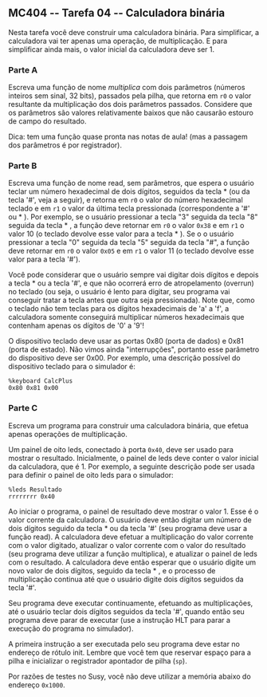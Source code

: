 ## MC404 -- Tarefa 04 -- Calculadora binária

Nesta tarefa você deve construir uma calculadora binária. Para simplificar, a calculadora vai ter apenas uma operação, de multiplicação. E para simplificar ainda mais, o valor inicial da calculadora deve ser 1.

### Parte A
Escreva uma função de nome _multiplica_ com dois parâmetros (números inteiros sem sinal, 32 bits), passados pela pilha, que retorna em `r0` o valor resultante da multiplicação dos dois parâmetros passados. Considere que os parâmetros são valores relativamente baixos que não causarão estouro de campo do resultado.

Dica: tem uma função quase pronta nas notas de aula! (mas a passagem dos parâmetros é por registrador).

### Parte B
Escreva uma função de nome read, sem parâmetros, que espera o usuário teclar um número hexadecimal de dois dígitos, seguidos da tecla * (ou da tecla '#', veja a seguir), e retorna em `r0` o valor do número hexadecimal teclado e em `r1` o valor da última tecla pressionada (correspondente a '#' ou * ). Por exemplo, se o usuário pressionar a tecla "3" seguida da tecla "8" seguida da tecla * , a função deve retornar em `r0` o valor `0x38` e em `r1` o valor 10 (o teclado devolve esse valor para a tecla * ). Se o o usuário pressionar a tecla "0" seguida da tecla "5" seguida da tecla "#", a função deve retornar em `r0` o valor `0x05` e em `r1` o valor 11 (o teclado devolve esse valor para a tecla '#').

Você pode considerar que o usuário sempre vai digitar dois dígitos e depois a tecla * ou a tecla '#', e que não ocorrerá erro de atropelamento (overrun) no teclado (ou seja, o usuário é lento para digitar, seu programa vai conseguir tratar a tecla antes que outra seja pressionada). Note que, como o teclado não tem teclas para os dígitos hexadecimais de 'a' a 'f', a calculadora somente conseguirá multiplicar números hexadecimais que contenham apenas os dígitos de '0' a '9'!

O dispositivo teclado deve usar as portas 0x80 (porta de dados) e 0x81 (porta de estado). Não vimos ainda "interrupções", portanto esse parâmetro do dispositivo deve ser 0x00. Por exemplo, uma descrição possível do dispositivo teclado para o simulador é:
```
%keyboard CalcPlus
0x80 0x81 0x00
```

### Parte C

Escreva um programa para construir uma calculadora binária, que efetua apenas operações de multiplicação.

Um painel de oito leds, conectado à porta `0x40`, deve ser usado para mostrar o resultado. Inicialmente, o painel de leds deve conter o valor inicial da calculadora, que é 1. Por exemplo, a seguinte descrição pode ser usada para definir o painel de oito leds para o simulador:
```
%leds Resultado
rrrrrrrr 0x40
```
Ao iniciar o programa, o painel de resultado deve mostrar o valor 1. Esse é o valor corrente da calculadora. O usuário deve então digitar um número de dois dígitos seguido da tecla * ou da tecla '#' (seu programa deve usar a função read). A calculadora deve efetuar a multiplicação do valor corrente com o valor digitado, atualizar o valor corrente com o valor do resultado (seu programa deve utilizar a função multiplica), e atualizar o painel de leds com o resultado. A calculadora deve então esperar que o usuário digite um novo valor de dois dígitos, seguido da tecla * , e o processo de multiplicação continua até que o usuário digite dois dígitos seguidos da tecla '#'.

Seu programa deve executar continuamente, efetuando as multiplicações, até o usuário teclar dois dígitos seguidos da tecla '#', quando então seu programa deve parar de executar (use a instrução HLT para parar a execução do programa no simulador).

A primeira instrução a ser executada pelo seu programa deve estar no endereço de rótulo init. Lembre que você tem que reservar espaço para a pilha e inicializar o registrador apontador de pilha (`sp`).

Por razões de testes no Susy, você não deve utilizar a memória abaixo do endereço `0x1000`.
